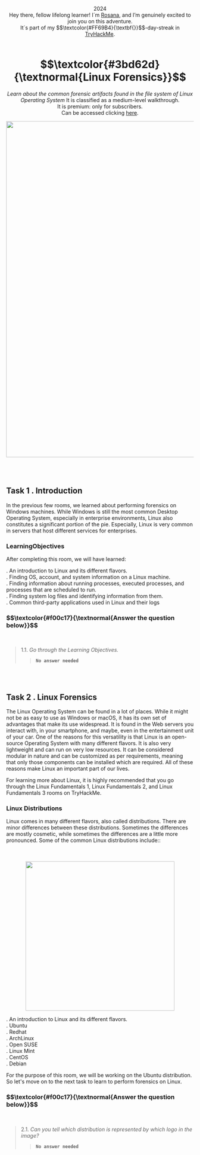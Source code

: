 <p align="center">2024<br>
Hey there, fellow lifelong learner! I´m <a href="https://www.linkedin.com/in/rosanafssantos/">Rosana</a>, and I’m genuinely excited to join you on this adventure.<br>
It´s part of my $$\textcolor{#FF69B4}{\textbf{}}$$-day-streak in  <a href="https://tryhackme.com">TryHackMe</a>.<br><br></p>
<h1 align="center"> $$\textcolor{#3bd62d}{\textnormal{Linux Forensics}}$$</h1>
<p align="center"><em>Learn about the common forensic artifacts found in the file system of Linux Operating System</em> It is classified as a medium-level walkthrough.<br>
It is premium: only for subscribers.<br>
Can be accessed clicking  <a href="https://tryhackme.com/room/linuxforensics">here</a>.</p>

<p align="center"> <img width="900px" src=""> </p>

<br>
<br>

<h2>Task 1 . Introduction</h2>

<p>In the previous few rooms, we learned about performing forensics on Windows machines. While Windows is still the most common Desktop Operating System, especially in enterprise environments, Linux also constitutes a significant portion of the pie. Especially, Linux is very common in servers that host different services for enterprises. 

<h3>LearningObjectives</h3>

<p>After completing this room, we will have learned:<br>

<p>. An introduction to Linux and its different flavors.<br>
.  Finding OS, account, and system information on a Linux machine.<br>
.  Finding information about running processes, executed processes, and processes that are scheduled to run.<br>
.  Finding system log files and identifying information from them.<br>
.  Common third-party applications used in Linux and their logs</p>

<h3 align="left"> $$\textcolor{#f00c17}{\textnormal{Answer the question below}}$$ </h3>

<br>

> 1.1. <em>Go through the Learning Objectives.</em><br><a id='1.1'></a>
>> <strong><code>No answer needed</code></strong><br>
<p></p>

<br><br>

<h2>Task 2 . Linux Forensics</h2>

<p>The Linux Operating System can be found in a lot of places. While it might not be as easy to use as Windows or macOS, it has its own set of advantages that make its use widespread. It is found in the Web servers you interact with, in your smartphone, and maybe, even in the entertainment unit of your car. One of the reasons for this versatility is that Linux is an open-source Operating System with many different flavors. It is also very lightweight and can run on very low resources. It can be considered modular in nature and can be customized as per requirements, meaning that only those components can be installed which are required. All of these reasons make Linux an important part of our lives.<br>

For learning more about Linux, it is highly recommended that you go through the Linux Fundamentals 1, Linux Fundamentals 2, and Linux Fundamentals 3 rooms on TryHackMe.</p>

<h3>Linux Distributions</h3>
<p>Linux comes in many different flavors, also called distributions. There are minor differences between these distributions. Sometimes the differences are mostly cosmetic, while sometimes the differences are a little more pronounced. Some of the common Linux distributions include::<br>

<p align="center"><br><br><img width="400px" src="https://github.com/user-attachments/assets/0d6779b2-d284-454b-a025-a941a364ce8d"> </p>

<p>. An introduction to Linux and its different flavors.<br>
.  Ubuntu<br>
.  Redhat<br>
.  ArchLinux<br>
.  Open SUSE<br>
.  Linux Mint<br>
.  CentOS<br>
.  Debian</p>

<p>For the purpose of this room, we will be working on the Ubuntu distribution. So let's move on to the next task to learn to perform forensics on Linux.</p>

<h3 align="left"> $$\textcolor{#f00c17}{\textnormal{Answer the question below}}$$ </h3>

<br>

> 2.1. <em>Can you tell which distribution is represented by which logo in the image?</em><br><a id='2.1'></a>
>> <strong><code>No answer needed</code></strong><br>
<p></p>

<br><br>

